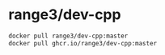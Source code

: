 # range3/dev-cpp

```bash
docker pull range3/dev-cpp:master
docker pull ghcr.io/range3/dev-cpp:master
```
